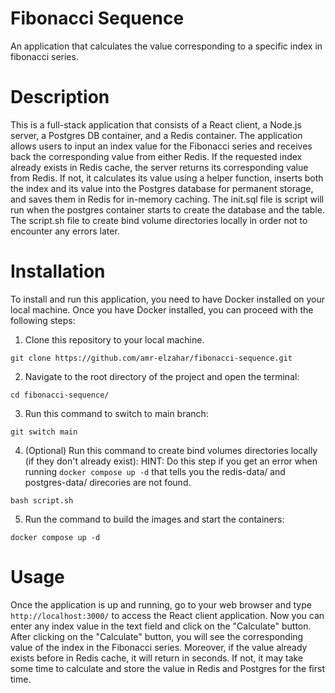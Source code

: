 # Fibonacci Sequence

An application that calculates the value corresponding to a specific index in fibonacci series.

# Description

This is a full-stack application that consists of a React client, a Node.js server, a Postgres DB container, and a Redis container. The application allows users to input an index value for the Fibonacci series and receives back the corresponding value from either Redis. If the requested index already exists in Redis cache, the server returns its corresponding value from Redis. If not, it calculates its value using a helper function, inserts both the index and its value into the Postgres database for permanent storage, and saves them in Redis for in-memory caching. The init.sql file is script will run when the postgres container starts to create the database and the table. The script.sh file to create bind volume directories locally in order not to encounter any errors later.

# Installation

To install and run this application, you need to have Docker installed on your local machine. Once you have Docker installed, you can proceed with the following steps:

1. Clone this repository to your local machine.

```
git clone https://github.com/amr-elzahar/fibonacci-sequence.git
```

2. Navigate to the root directory of the project and open the terminal:

```
cd fibonacci-sequence/
```

3. Run this command to switch to main branch:

```
git switch main
```

4. (Optional) Run this command to create bind volumes directories locally (if they don't already exist):
   HINT: Do this step if you get an error when running `docker compose up -d` that tells you the redis-data/ and postgres-data/ direcories are not found.

```
bash script.sh
```

5. Run the command to build the images and start the containers:

```
docker compose up -d
```

# Usage

Once the application is up and running, go to your web browser and type `http://localhost:3000/` to access the React client application. Now you can enter any index value in the text field and click on the "Calculate" button. After clicking on the "Calculate" button, you will see the corresponding value of the index in the Fibonacci series. Moreover, if the value already exists before in Redis cache, it will return in seconds. If not, it may take some time to calculate and store the value in Redis and Postgres for the first time.
